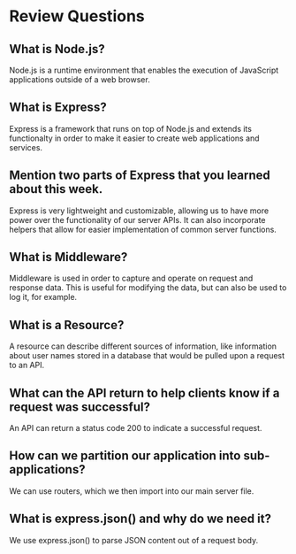 # Review Questions

## What is Node.js?

Node.js is a runtime environment that enables the execution of JavaScript applications outside of a web browser.

## What is Express?

Express is a framework that runs on top of Node.js and extends its functionalty in order to make it easier to create web applications and services. 

## Mention two parts of Express that you learned about this week.

Express is very lightweight and customizable, allowing us to have more power over the functionality of our server APIs. It can also incorporate helpers that allow for easier implementation of common server functions.

## What is Middleware?

Middleware is used in order to capture and operate on request and response data. This is useful for modifying the data, but can also be used to log it, for example.

## What is a Resource?

A resource can describe different sources of information, like information about user names stored in a database that would be pulled upon a request to an API.

## What can the API return to help clients know if a request was successful?

An API can return a status code 200 to indicate a successful request.

## How can we partition our application into sub-applications?

We can use routers, which we then import into our main server file.

## What is express.json() and why do we need it?

We use express.json() to parse JSON content out of a request body.